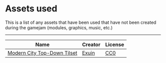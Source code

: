# Assets used
This is a list of any assets that have been used that have not been created during the gamejam (modules, graphics, music, etc.)
___
|Name|Creator|License|
|---|---|---|
|[Modern City Top-Down Tilset](https://emily2.itch.io/modern-city-top-down-tileset-16x16)|[Exuin](https://emily2.itch.io/)|[CC0](https://creativecommons.org/publicdomain/zero/1.0/)|